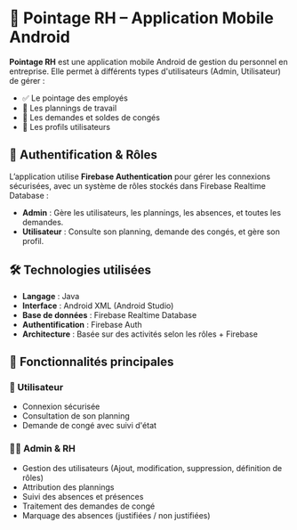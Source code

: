 # 📱 Pointage RH – Application Mobile Android

**Pointage RH** est une application mobile Android de gestion du personnel en entreprise. Elle permet à différents types d'utilisateurs (Admin, Utilisateur) de gérer :

- ✅ Le pointage des employés
- 📆 Les plannings de travail
- 🌴 Les demandes et soldes de congés
- 👤 Les profils utilisateurs

## 🔐 Authentification & Rôles

L’application utilise **Firebase Authentication** pour gérer les connexions sécurisées, avec un système de rôles stockés dans Firebase Realtime Database :

- **Admin** : Gère les utilisateurs, les plannings, les absences, et toutes les demandes.
- **Utilisateur** : Consulte son planning, demande des congés, et gère son profil.

## 🛠️ Technologies utilisées

- **Langage** : Java
- **Interface** : Android XML (Android Studio)
- **Base de données** : Firebase Realtime Database
- **Authentification** : Firebase Auth
- **Architecture** : Basée sur des activités selon les rôles + Firebase

## 📂 Fonctionnalités principales

### 👤 Utilisateur
- Connexion sécurisée
- Consultation de son planning
- Demande de congé avec suivi d'état

### 👨‍💼 Admin & RH
- Gestion des utilisateurs (Ajout, modification, suppression, définition de rôles)
- Attribution des plannings
- Suivi des absences et présences
- Traitement des demandes de congé
- Marquage des absences (justifiées / non justifiées)




